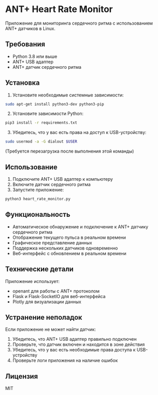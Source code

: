 # ANT+ Heart Rate Monitor

Приложение для мониторинга сердечного ритма с использованием ANT+ датчиков в Linux.

## Требования

- Python 3.8 или выше
- ANT+ USB адаптер
- ANT+ датчик сердечного ритма

## Установка

1. Установите необходимые системные зависимости:
```bash
sudo apt-get install python3-dev python3-pip
```

2. Установите зависимости Python:
```bash
pip3 install -r requirements.txt
```

3. Убедитесь, что у вас есть права на доступ к USB-устройству:
```bash
sudo usermod -a -G dialout $USER
```
(Требуется перезагрузка после выполнения этой команды)

## Использование

1. Подключите ANT+ USB адаптер к компьютеру
2. Включите датчик сердечного ритма
3. Запустите приложение:
```bash
python3 heart_rate_monitor.py
```

## Функциональность

- Автоматическое обнаружение и подключение к ANT+ датчику сердечного ритма
- Отображение текущего пульса в реальном времени
- Графическое представление данных
- Поддержка нескольких датчиков одновременно
- Веб-интерфейс с обновлением в реальном времени

## Технические детали

Приложение использует:
- openant для работы с ANT+ протоколом
- Flask и Flask-SocketIO для веб-интерфейса
- Plotly для визуализации данных

## Устранение неполадок

Если приложение не может найти датчик:
1. Убедитесь, что ANT+ USB адаптер правильно подключен
2. Проверьте, что датчик включен и находится в зоне действия
3. Убедитесь, что у вас есть необходимые права доступа к USB-устройству
4. Проверьте логи приложения на наличие ошибок

## Лицензия

MIT 